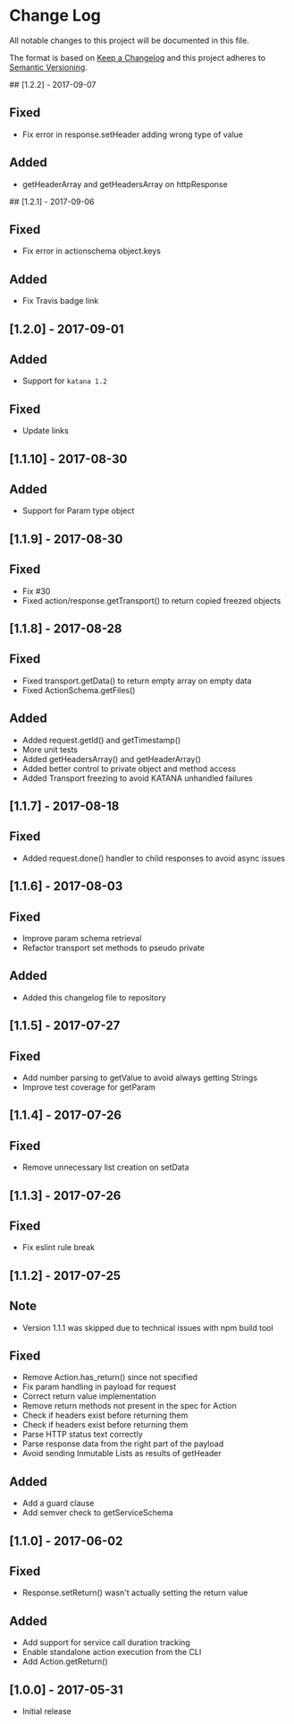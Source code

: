# Change Log

All notable changes to this project will be documented in this file.

The format is based on [Keep a Changelog](http://keepachangelog.com/)
and this project adheres to [Semantic Versioning](http://semver.org/).

## [1.2.2] - 2017-09-07
## Fixed
- Fix error in response.setHeader adding wrong type of value

## Added
- getHeaderArray and getHeadersArray on httpResponse

## [1.2.1] - 2017-09-06
## Fixed
- Fix error in actionschema object.keys

## Added
- Fix Travis badge link

## [1.2.0] - 2017-09-01
## Added
- Support for `katana 1.2`

## Fixed
- Update links

## [1.1.10] - 2017-08-30
## Added
- Support for Param type object

## [1.1.9] - 2017-08-30
## Fixed
- Fix #30 
- Fixed action/response.getTransport() to return copied freezed objects

## [1.1.8] - 2017-08-28
## Fixed
- Fixed transport.getData() to return empty array on empty data
- Fixed ActionSchema.getFiles()

## Added
- Added request.getId() and getTimestamp()
- More unit tests
- Added getHeadersArray() and getHeaderArray()
- Added better control to private object and method access
- Added Transport freezing to avoid KATANA unhandled failures

## [1.1.7] - 2017-08-18
## Fixed
- Added request.done() handler to child responses to avoid async issues

## [1.1.6] - 2017-08-03
## Fixed
- Improve param schema retrieval
- Refactor transport set methods to pseudo private

## Added
- Added this changelog file to repository

## [1.1.5] - 2017-07-27
## Fixed
- Add number parsing to getValue to avoid always getting Strings
- Improve test coverage for getParam

## [1.1.4] - 2017-07-26
## Fixed
- Remove unnecessary list creation on setData

## [1.1.3] - 2017-07-26
## Fixed
- Fix eslint rule break

## [1.1.2] - 2017-07-25
## Note
- Version 1.1.1 was skipped due to technical issues with npm build tool

## Fixed
- Remove Action.has_return() since not specified
- Fix param handling in payload for request
- Correct return value implementation
- Remove return methods not present in the spec for Action
- Check if headers exist before returning them
- Check if headers exist before returning them
- Parse HTTP status text correctly
- Parse response data from the right part of the payload
- Avoid sending Inmutable Lists as results of getHeader

## Added
- Add a guard clause
- Add semver check to getServiceSchema

## [1.1.0] - 2017-06-02
## Fixed
- Response.setReturn() wasn't actually setting the return value

## Added
- Add support for service call duration tracking
- Enable standalone action execution from the CLI
- Add Action.getReturn()

## [1.0.0] - 2017-05-31
- Initial release
